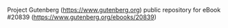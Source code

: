 Project Gutenberg (https://www.gutenberg.org) public repository for eBook #20839 (https://www.gutenberg.org/ebooks/20839)
